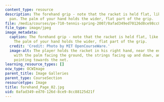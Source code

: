 ```yaml
---
content_type: resource
description: The forehand grip - note that the racket is held flat, like a frying
  pan. The palm of your hand holds the wider, flat part of the grip.
file: /media/courses/pe-710-tennis-spring-2007/0afad349ed70126d8ce98cc88125d21f_forehand_Page_02.jpg
file_type: image/jpeg
image_metadata:
  caption: The forehand grip - note that the racket is held flat, like a frying pan.
    The palm of your hand holds the wider, flat part of the grip.
  credit: 'Credit: Photo by MIT OpenCourseWare.'
  image-alt: The player holds the racket in his right hand, near the end of the grip,
    with the palm facing the ground, the strings facing up and down, and the head
    pointing towards the net.
learning_resource_types: []
ocw_type: OCWImage
parent_title: Image Galleries
parent_type: CourseSection
resourcetype: Image
title: forehand_Page_02.jpg
uid: 0afad349-ed70-126d-8ce9-8cc88125d21f
---
```

